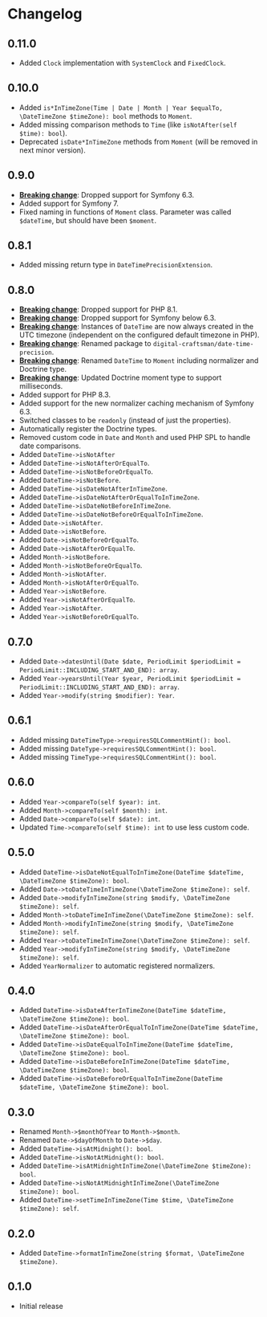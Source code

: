 # Changelog

## 0.11.0

- Added `Clock` implementation with `SystemClock` and `FixedClock`.

## 0.10.0

- Added `is*InTimeZone(Time | Date | Month | Year $equalTo, \DateTimeZone $timeZone): bool` methods to `Moment`.
- Added missing comparison methods to `Time` (like `isNotAfter(self $time): bool`).
- Deprecated `isDate*InTimeZone` methods from `Moment` (will be removed in next minor version).

## 0.9.0

- **[Breaking change](./UPGRADE.md#dropped-support-for-symfony-63)**: Dropped support for Symfony 6.3.
- Added support for Symfony 7.
- Fixed naming in functions of `Moment` class. Parameter was called `$dateTime`, but should have been `$moment`.

## 0.8.1

- Added missing return type in `DateTimePrecisionExtension`.

## 0.8.0

- **[Breaking change](./UPGRADE.md#upgrade-to-at-least-php-82)**: Dropped support for PHP 8.1.
- **[Breaking change](./UPGRADE.md#dropped-support-for-symfony-below-63)**: Dropped support for Symfony below 6.3.
- **[Breaking change](UPGRADE.md#utc-as-supported-timezone)**: Instances of `DateTime` are now always created in the UTC timezone (independent on the configured default timezone in PHP).
- **[Breaking change](UPGRADE.md#renamed-package)**: Renamed package to `digital-craftsman/date-time-precision`.
- **[Breaking change](UPGRADE.md#renamed-datetime)**: Renamed `DateTime` to `Moment` including normalizer and Doctrine type.
- **[Breaking change](UPGRADE.md#updated-doctrine-moment-type-to-support-milliseconds)**: Updated Doctrine moment type to support milliseconds.
- Added support for PHP 8.3.
- Added support for the new normalizer caching mechanism of Symfony 6.3.
- Switched classes to be `readonly` (instead of just the properties).
- Automatically register the Doctrine types.
- Removed custom code in `Date` and `Month` and used PHP SPL to handle date comparisons.
- Added `DateTime->isNotAfter`
- Added `DateTime->isNotAfterOrEqualTo`.
- Added `DateTime->isNotBeforeOrEqualTo`.
- Added `DateTime->isNotBefore`.
- Added `DateTime->isDateNotAfterInTimeZone`.
- Added `DateTime->isDateNotAfterOrEqualToInTimeZone`.
- Added `DateTime->isDateNotBeforeInTimeZone`.
- Added `DateTime->isDateNotBeforeOrEqualToInTimeZone`.
- Added `Date->isNotAfter`.
- Added `Date->isNotBefore`.
- Added `Date->isNotBeforeOrEqualTo`.
- Added `Date->isNotAfterOrEqualTo`.
- Added `Month->isNotBefore`.
- Added `Month->isNotBeforeOrEqualTo`.
- Added `Month->isNotAfter`.
- Added `Month->isNotAfterOrEqualTo`.
- Added `Year->isNotBefore`.
- Added `Year->isNotAfterOrEqualTo`.
- Added `Year->isNotAfter`.
- Added `Year->isNotBeforeOrEqualTo`.

## 0.7.0

- Added `Date->datesUntil(Date $date, PeriodLimit $periodLimit = PeriodLimit::INCLUDING_START_AND_END): array`.
- Added `Year->yearsUntil(Year $year, PeriodLimit $periodLimit = PeriodLimit::INCLUDING_START_AND_END): array`.
- Added `Year->modify(string $modifier): Year`.

## 0.6.1

- Added missing `DateTimeType->requiresSQLCommentHint(): bool`.
- Added missing `DateType->requiresSQLCommentHint(): bool`.
- Added missing `TimeType->requiresSQLCommentHint(): bool`.

## 0.6.0

- Added `Year->compareTo(self $year): int`.
- Added `Month->compareTo(self $month): int`.
- Added `Date->compareTo(self $date): int`.
- Updated `Time->compareTo(self $time): int` to use less custom code.

## 0.5.0

- Added `DateTime->isDateNotEqualToInTimeZone(DateTime $dateTime, \DateTimeZone $timeZone): bool`.
- Added `Date->toDateTimeInTimeZone(\DateTimeZone $timeZone): self`.
- Added `Date->modifyInTimeZone(string $modify, \DateTimeZone $timeZone): self`.
- Added `Month->toDateTimeInTimeZone(\DateTimeZone $timeZone): self`.
- Added `Month->modifyInTimeZone(string $modify, \DateTimeZone $timeZone): self`.
- Added `Year->toDateTimeInTimeZone(\DateTimeZone $timeZone): self`.
- Added `Year->modifyInTimeZone(string $modify, \DateTimeZone $timeZone): self`.
- Added `YearNormalizer` to automatic registered normalizers.

## 0.4.0

- Added `DateTime->isDateAfterInTimeZone(DateTime $dateTime, \DateTimeZone $timeZone): bool`.
- Added `DateTime->isDateAfterOrEqualToInTimeZone(DateTime $dateTime, \DateTimeZone $timeZone): bool`.
- Added `DateTime->isDateEqualToInTimeZone(DateTime $dateTime, \DateTimeZone $timeZone): bool`.
- Added `DateTime->isDateBeforeInTimeZone(DateTime $dateTime, \DateTimeZone $timeZone): bool`.
- Added `DateTime->isDateBeforeOrEqualToInTimeZone(DateTime $dateTime, \DateTimeZone $timeZone): bool`.

## 0.3.0

- Renamed `Month->$monthOfYear` to `Month->$month`.
- Renamed `Date->$dayOfMonth` to `Date->$day`.
- Added `DateTime->isAtMidnight(): bool`.
- Added `DateTime->isNotAtMidnight(): bool`.
- Added `DateTime->isAtMidnightInTimeZone(\DateTimeZone $timeZone): bool`.
- Added `DateTime->isNotAtMidnightInTimeZone(\DateTimeZone $timeZone): bool`.
- Added `DateTime->setTimeInTimeZone(Time $time, \DateTimeZone $timeZone): self`.

## 0.2.0

- Added `DateTime->formatInTimeZone(string $format, \DateTimeZone $timeZone)`.

## 0.1.0

- Initial release
